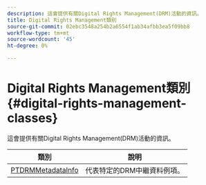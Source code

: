 ```yaml
---
description: 這會提供有關Digital Rights Management(DRM)活動的資訊。
title: Digital Rights Management類別
source-git-commit: 02ebc3548a254b2a6554f1ab34afbb3ea5f09bb8
workflow-type: tm+mt
source-wordcount: '45'
ht-degree: 0%

---
```


# Digital Rights Management類別 {#digital-rights-management-classes}

這會提供有關Digital Rights Management(DRM)活動的資訊。

| **類別** | **說明** |
|---|---|
| [PTDRMMetadataInfo](https://help.adobe.com/en_US/primetime/api/psdk/appledoc/Classes/PTDRMMetadataInfo.html) | 代表特定的DRM中繼資料例項。 |
